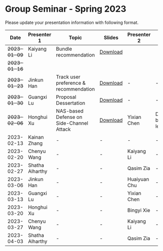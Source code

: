 # Group Seminar - Spring 2023
Please update your presentation information with following format.

| Date  | Presenter 1 | Topic | Slides | Presenter 2 | Topic | Slides |
| ------------- | ------------- | ------------- | ------------- | ------------- | ------------- | ------------- |
| ~~2023-01-09~~  | Kaiyang Li  | Bundle recommendation | [Download](https://github.com/KK429312/Presentation_Schedule/raw/main/slides/Kaiyang%20Li/bundleRec20221205.pptx) |
| ~~2023-01-16~~  |   |   |   |   |   |  |
| ~~2023-01-23~~  | Jinkun Han  | Track user preference & recommendation | [Download](https://github.com/KK429312/Presentation_Schedule/raw/main/slides/Jinkun%20Han/Preference%20Jump-2023.01.22.pdf) |  - | - | - |
| ~~2023-01-30~~  | Guangxi Lu  | Proposal Dessertation | [Download](https://github.com/KK429312/Presentation_Schedule/blob/main/slides/Guangxi%20Lu/Proposal%20Dessertation%20Slides.pptx) | -  | - | - |
| ~~2023-02-06~~  | Honghui Xu  | NAS-based Defense on Side-Channel Attack | [Download](https://github.com/KK429312/Presentation_Schedule/blob/main/slides/Honghui%20Xu/Group_Meeting_HHX_230206.pptx) | Yixian Chen   |Distributed broad learning|  [Download](https://github.com/KK429312/Presentation_Schedule/blob/a455783f0631d7fcbafa4c44d7b399bd06e48e78/slides/Yixian%20Chen/Distributed%20broad%20learning.pptx) |  - | - | - |
| 2023-02-13  | Kainan Zhang| - | - | - | - | - |
| 2023-02-20  | Chenyu Wang | - | - | Kaiyang Li   | - | - |
| 2023-02-27  | Shatha Alharthy | - | - | Qasim Zia | - | - |
| 2023-03-06  | Jinkun Han  | - | - | Huaiyuan Chu | - | - |
| 2023-03-13  | Guangxi Lu  | - | - | Yixian Chen  | - | - |
| 2023-03-20  | Honghui Xu  | - | - | Bingyi Xie   | - | - |
| 2023-03-27  | Chenyu Wang | - | - | Kaiyang Li   | - | - | 
| 2023-04-03  | Shatha Alharthy | - | - | Qasim Zia | - | - |
